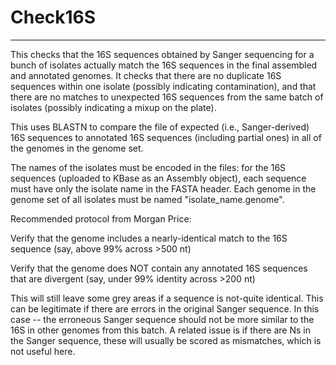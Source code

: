 # Check16S

---

This checks that the 16S sequences obtained by Sanger sequencing
for a bunch of isolates actually match the 16S sequences in the final
assembled and annotated genomes.  It checks that there are no duplicate
16S sequences within one isolate (possibly indicating contamination),
and that there are no matches to unexpected 16S sequences from the
same batch of isolates (possibly indicating a mixup on the plate).

This uses BLASTN to compare the file of expected (i.e., Sanger-derived)
16S sequences to annotated 16S sequences (including partial ones)
in all of the genomes in the genome set.

The names of the isolates must be encoded in the files: for the 16S
sequences (uploaded to KBase as an Assembly object), each sequence
must have only the isolate name in the FASTA header.  Each genome in
the genome set of all isolates must be named "isolate_name.genome".

Recommended protocol from Morgan Price:

Verify that the genome includes a nearly-identical match to the 16S
sequence (say, above 99% across >500 nt)

Verify that the genome does NOT contain any annotated 16S sequences
that are divergent (say, under 99% identity across >200 nt)

This will still leave some grey areas if a sequence is not-quite identical.
This can be legitimate if there are errors in the original Sanger
sequence. In this case -- the erroneous Sanger sequence should not be more
similar to the 16S in other genomes from this batch.  A related issue is if
there are Ns in the Sanger sequence, these will usually be scored as
mismatches, which is not useful here.
